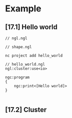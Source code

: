 # Example

## [17.1] Hello world

```
// ngl.ngl

// shape.ngl

nc project add hello_world

// hello_world.ngl
ngl:cluster:use<io>

ngc:program
{
    ngc:print<[Hello world]>
}


```

## [17.2] Cluster